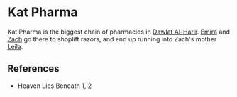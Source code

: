 # Kat Pharma
Kat Pharma is the biggest chain of pharmacies in [Dawlat Al-Harir](wiki/Location/Dawlat%20Al-Harir.md). [Emira](wiki/Person/Emira.md) and [Zach](wiki/Person/Zach.md) go there to shoplift razors, and end up running into Zach's mother [Leila](wiki/Person/Leila.md).

## References
- Heaven Lies Beneath 1, 2
